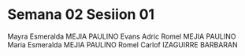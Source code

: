 # Semana 02 Sesiion 01

Mayra Esmeralda MEJIA PAULINO
Evans Adric Romel MEJIA PAULINO
Maria Esmeralda MEJIA PAULINO
Romel Carlof IZAGUIRRE BARBARAN